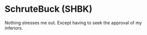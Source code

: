 SchruteBuck (SHBK)
===========

Nothing stresses me out. Except having to seek the approval of my inferiors.

